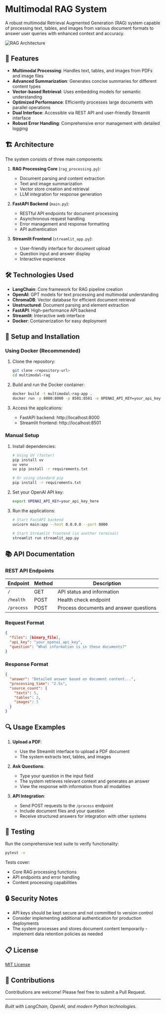# Multimodal RAG System

A robust multimodal Retrieval Augmented Generation (RAG) system capable of processing text, tables, and images from various document formats to answer user queries with enhanced context and accuracy.

![RAG Architecture](https://raw.githubusercontent.com/langchain-ai/langchainjs/main/docs/img/rag_indexing.jpg)

## 🚀 Features

- **Multimodal Processing**: Handles text, tables, and images from PDFs and image files
- **Advanced Summarization**: Generates concise summaries for different content types
- **Vector-based Retrieval**: Uses embedding models for semantic understanding
- **Optimized Performance**: Efficiently processes large documents with parallel operations
- **Dual Interface**: Accessible via REST API and user-friendly Streamlit interface
- **Robust Error Handling**: Comprehensive error management with detailed logging

## 🏗️ Architecture

The system consists of three main components:

1. **RAG Processing Core** (`rag_processing.py`):
   - Document parsing and content extraction
   - Text and image summarization
   - Vector store creation and retrieval
   - LLM integration for response generation

2. **FastAPI Backend** (`main.py`):
   - RESTful API endpoints for document processing
   - Asynchronous request handling
   - Error management and response formatting
   - API authentication

3. **Streamlit Frontend** (`streamlit_app.py`):
   - User-friendly interface for document upload
   - Question input and answer display
   - Interactive experience

## 🛠️ Technologies Used

- **LangChain**: Core framework for RAG pipeline creation
- **OpenAI**: GPT models for text processing and multimodal understanding
- **ChromaDB**: Vector database for efficient document retrieval
- **Unstructured**: Document parsing and element extraction
- **FastAPI**: High-performance API backend
- **Streamlit**: Interactive web interface
- **Docker**: Containerization for easy deployment

## 🔧 Setup and Installation

### Using Docker (Recommended)

1. Clone the repository:
   ```bash
   git clone <repository-url>
   cd multimodal-rag
   ```

2. Build and run the Docker container:
   ```bash
   docker build -t multimodal-rag-app .
   docker run -p 8000:8000 -p 8501:8501 -e OPENAI_API_KEY=your_api_key_here multimodal-rag-app
   ```

3. Access the applications:
   - FastAPI backend: http://localhost:8000
   - Streamlit frontend: http://localhost:8501

### Manual Setup

1. Install dependencies:
   ```bash
   # Using UV (faster)
   pip install uv
   uv venv
   uv pip install -r requirements.txt
   
   # Or using standard pip
   pip install -r requirements.txt
   ```

2. Set your OpenAI API key:
   ```bash
   export OPENAI_API_KEY=your_api_key_here
   ```

3. Run the applications:
   ```bash
   # Start FastAPI backend
   uvicorn main:app --host 0.0.0.0 --port 8000
   
   # Start Streamlit frontend (in another terminal)
   streamlit run streamlit_app.py
   ```

## 📚 API Documentation

### REST API Endpoints

| Endpoint | Method | Description |
|----------|--------|-------------|
| `/` | GET | API status and information |
| `/health` | POST | Health check endpoint |
| `/process` | POST | Process documents and answer questions |

### Request Format
```json
{
  "files": [binary_file],
  "api_key": "your_openai_api_key",
  "question": "What information is in these documents?"
}
```

### Response Format
```json
{
  "answer": "Detailed answer based on document content...",
  "processing_time": "2.5s",
  "source_count": {
    "texts": 5,
    "tables": 2,
    "images": 3
  }
}
```

## 🔍 Usage Examples

1. **Upload a PDF**:
   - Use the Streamlit interface to upload a PDF document
   - The system extracts text, tables, and images

2. **Ask Questions**:
   - Type your question in the input field
   - The system retrieves relevant context and generates an answer
   - View the response with information from all modalities

3. **API Integration**:
   - Send POST requests to the `/process` endpoint
   - Include document files and your question
   - Receive structured answers for integration with other systems

## 🧪 Testing

Run the comprehensive test suite to verify functionality:

```bash
pytest -v
```

Tests cover:
- Core RAG processing functions
- API endpoints and error handling
- Content processing capabilities

## 🔒 Security Notes

- API keys should be kept secure and not committed to version control
- Consider implementing additional authentication for production deployments
- The system processes and stores document content temporarily - implement data retention policies as needed

## 📋 License

[MIT License](LICENSE)

## 🤝 Contributions

Contributions are welcome! Please feel free to submit a Pull Request.

---

*Built with LangChain, OpenAI, and modern Python technologies.*

